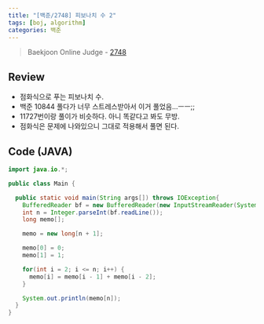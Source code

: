 ```yaml
---
title: "[백준/2748] 피보나치 수 2"
tags: [boj, algorithm]
categories: 백준
---
```


> Baekjoon Online Judge - [2748](https://www.acmicpc.net/problem/2748)

## Review

- 점화식으로 푸는 피보나치 수.
- 백준 10844 풀다가 너무 스트레스받아서 이거 풀었음...ㅡㅡ;;
- 11727번이랑 풀이가 비슷하다. 아니 똑같다고 봐도 무방.
- 점화식은 문제에 나와있으니 그대로 적용해서 풀면 된다.

## Code (JAVA)

```java
import java.io.*;

public class Main {

  public static void main(String args[]) throws IOException{
    BufferedReader bf = new BufferedReader(new InputStreamReader(System.in));
    int n = Integer.parseInt(bf.readLine());
    long memo[];

    memo = new long[n + 1];

    memo[0] = 0;
    memo[1] = 1;

    for(int i = 2; i <= n; i++) {
      memo[i] = memo[i - 1] + memo[i - 2];
    }

    System.out.println(memo[n]);
  }
}
```
